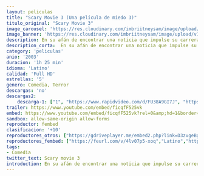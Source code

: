 ```yaml
---
layout: peliculas
title: "Scary Movie 3 (Una película de miedo 3)"
titulo_original: "Scary Movie 3"
image_carousel: 'https://res.cloudinary.com/imbriitneysam/image/upload/v1557692120/SCARY3-POSTER-min.jpg'
image_banner: 'https://res.cloudinary.com/imbriitneysam/image/upload/v1557692126/SCARY3-BANNER-min.jpg'
description: En su afán de encontrar una noticia que impulse su carrera, la periodista Cindy Campbell descubre que la Tierra está amenazada por una serie de hechos terroríficos. La joven debe luchar para evitar que el mal se apodere del mundo otra vez.
description_corta:  En su afán de encontrar una noticia que impulse su carrera, la periodista Cindy Campbell descubre que la Tierra está amenazada por una serie de hechos terroríficos. La joven debe luchar para evitar que el mal se apodere del mundo otra vez.
category: 'peliculas'
anio: '2003'
duracion: '1h 25 min'
idioma: 'Latino'
calidad: 'Full HD'
estrellas: '5'
genero: Comedia, Terror
descargas: 'no'
descargas2:
    descarga-1: ["1", "https://www.rapidvideo.com/d/FU38A9GI7J", "https://www.google.com/s2/favicons?domain=openload.co","OpenLoad","https://res.cloudinary.com/imbriitneysam/image/upload/v1541473684/mexico.png", "Latino", "Full HD"]
trailer: https://www.youtube.com/embed/ficqfF525vk
embed: https://www.youtube.com/embed/ficqfF525vk?rel=0&amp;hd=1&border=0&wmode=opaque&enablejsapi=1&modestbranding=1&controls=1&showinfo=1
sandbox: allow-same-origin allow-forms
reproductor: fembed
clasificacion: '+10'
reproductores_otros: ["https://gdriveplayer.me/embed2.php?link=D3zvgeBgOs4qPRJIU%252BheuQ2mV2VGoeX9r7eALfzuGLvZs76TxfjeD8vABsYqAfcS6x%252Br2o16DI8gB64hEMjfFsGq02JkzqxUUXzQoLbHTzTEfBhT9984VlHgjgqzb1FUwCqkMP%252FJ5mtwNYIAugPEGeMAI%252BarhIEhko4%252BI1C9%252FYFaYpeXxCuw2hOY10zB19ROEIrWVgqXITy%252FPgNO9NHzNj","Latino","https://mstream.website/u7vci1il7f2v","Latino"]
reproductores_fembed: ["https://feurl.com/v/4lv07p5-xoq","Latino","https://feurl.com/v/dk6xrtxwd-6rxmx","Latino","https://feurl.com/v/q8wm4sekgxj4mw3","Latino"]
tags:
- Comedia
twitter_text: Scary movie 3
introduction: En su afán de encontrar una noticia que impulse su carrera, la periodista Cindy Campbell descubre que la Tierra está amenazada por una serie de hechos terroríficos. La joven debe luchar para evitar que el mal se apodere del mundo otra vez.
---
```












